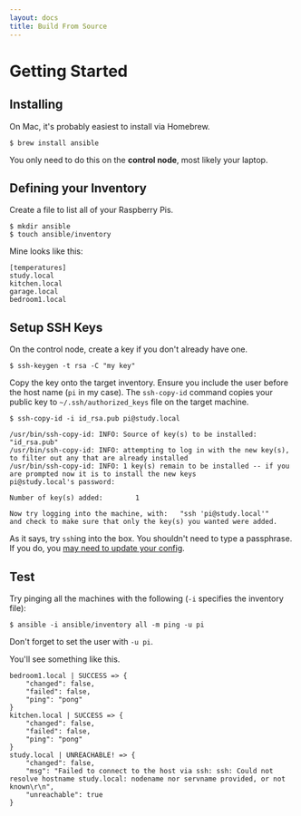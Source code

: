 ```yaml
---
layout: docs
title: Build From Source
---
```


# Getting Started

## Installing

On Mac, it's probably easiest to install via Homebrew.

    $ brew install ansible
    
You only need to do this on the **control node**, most likely your laptop.

## Defining your Inventory

Create a file to list all of your Raspberry Pis.

    $ mkdir ansible
    $ touch ansible/inventory
    
Mine looks like this:

    [temperatures]
    study.local
    kitchen.local
    garage.local
    bedroom1.local    

## Setup SSH Keys

On the control node, create a key if you don't already have one.

    $ ssh-keygen -t rsa -C "my key"

Copy the key onto the target inventory. Ensure you include the user before the host name (`pi` in my case). The `ssh-copy-id` command copies your public key to `~/.ssh/authorized_keys` file on the target machine.

    $ ssh-copy-id -i id_rsa.pub pi@study.local
    
    /usr/bin/ssh-copy-id: INFO: Source of key(s) to be installed: "id_rsa.pub"
    /usr/bin/ssh-copy-id: INFO: attempting to log in with the new key(s), to filter out any that are already installed
    /usr/bin/ssh-copy-id: INFO: 1 key(s) remain to be installed -- if you are prompted now it is to install the new keys
    pi@study.local's password: 
    
    Number of key(s) added:        1
    
    Now try logging into the machine, with:   "ssh 'pi@study.local'"
    and check to make sure that only the key(s) you wanted were added.     

As it says, try `ssh`ing into the box. You shouldn't need to type a passphrase. If you do, you [may need to update your config](https://help.github.com/articles/generating-a-new-ssh-key-and-adding-it-to-the-ssh-agent/#adding-your-ssh-key-to-the-ssh-agent).


## Test

Try pinging all the machines with the following (`-i` specifies the inventory file):

    $ ansible -i ansible/inventory all -m ping -u pi
    
Don't forget to set the user with `-u pi`.

You'll see something like this.

```
bedroom1.local | SUCCESS => {
    "changed": false, 
    "failed": false, 
    "ping": "pong"
}
kitchen.local | SUCCESS => {
    "changed": false, 
    "failed": false, 
    "ping": "pong"
}
study.local | UNREACHABLE! => {
    "changed": false, 
    "msg": "Failed to connect to the host via ssh: ssh: Could not resolve hostname study.local: nodename nor servname provided, or not known\r\n", 
    "unreachable": true
}
```